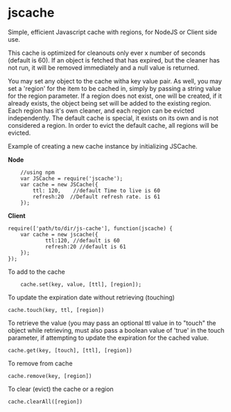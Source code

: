 jscache
=======

Simple, efficient Javascript cache with regions, for NodeJS or Client side use.

This cache is optimized for cleanouts only ever x number of seconds (default is 60).  If an object is fetched that has
expired, but the cleaner has not run, it will be removed immediately and a null value is returned.  

You may set any object to the cache witha  key value pair.  As well, you may set a 'region' for the item to be cached in,
simply by passing a string value for the region parameter.  If a region does not exist, one will be created, if it
already exists, the object being set will be added to the existing region.  Each region has it's own cleaner, and each
region can be evicted independently. The default cache is special, it exists on its own and is not considered a region. 
In order to evict the default cache, all regions will be evicted. 


Example of creating a new cache instance by initializing JSCache.

<b>Node</b>

		//using npm
		var JSCache = require('jscache');
		var cache = new JSCache({
  			ttl: 120,    //default Time to live is 60
  			refresh:20  //Default refresh rate. is 61
		});


<b>Client</b>

	require(['path/to/dir/js-cache'], function(jscache) {
  		var cache = new jscache({
    			ttl:120, //default is 60
    			refresh:20 //default is 61
  		});
	});


To add to the cache

		cache.set(key, value, [ttl], [region]);


To update the expiration date without retrieving (touching)

  	cache.touch(key, ttl, [region])


To retrieve the value (you may pass an optional ttl value in to "touch" the object while retrieving, must also pass
a boolean value of 'true' in the touch parameter, if attempting to update the expiration for the cached value.

  	cache.get(key, [touch], [ttl], [region])


To remove from cache

  	cache.remove(key, [region])
  
  
To clear (evict) the cache or a region

  	cache.clearAll([region])

